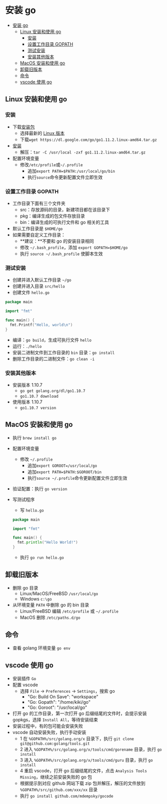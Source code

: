 # 安装 go

- [安装 go](#%e5%ae%89%e8%a3%85-go)
  - [Linux 安装和使用 go](#linux-%e5%ae%89%e8%a3%85%e5%92%8c%e4%bd%bf%e7%94%a8-go)
    - [安装](#%e5%ae%89%e8%a3%85)
    - [设置工作目录 GOPATH](#%e8%ae%be%e7%bd%ae%e5%b7%a5%e4%bd%9c%e7%9b%ae%e5%bd%95-gopath)
    - [测试安装](#%e6%b5%8b%e8%af%95%e5%ae%89%e8%a3%85)
    - [安装其他版本](#%e5%ae%89%e8%a3%85%e5%85%b6%e4%bb%96%e7%89%88%e6%9c%ac)
  - [MacOS 安装和使用 go](#macos-%e5%ae%89%e8%a3%85%e5%92%8c%e4%bd%bf%e7%94%a8-go)
  - [卸载旧版本](#%e5%8d%b8%e8%bd%bd%e6%97%a7%e7%89%88%e6%9c%ac)
  - [命令](#%e5%91%bd%e4%bb%a4)
  - [vscode 使用 go](#vscode-%e4%bd%bf%e7%94%a8-go)

## Linux 安装和使用 go

### 安装

- 下载[安装包](https://golang.org/dl/)
  - 选择最新的 [Linux 版本](https://dl.google.com/go/go1.11.2.linux-amd64.tar.gz)
  - 下载`wget https://dl.google.com/go/go1.11.2.linux-amd64.tar.gz`
- [安装](https://golang.org/doc/install)
  - 解压：`tar -C /usr/local -zxf go1.11.2.linux-amd64.tar.gz`
- 配置环境变量
  - 修改`/etc/profile`或`~/.profile`
    - 追加`export PATH=$PATH:/usr/local/go/bin`
    - 执行`source`命令更新配置文件立即生效

### 设置工作目录 GOPATH

- 工作目录下面有三个文件夹
  - src：存放源码的目录，新建项目都在该目录下
  - pkg：编译生成的包文件存放目录
  - bin：编译生成的可执行文件和 go 相关的工具
- 默认工作目录是 `$HOME/go`
- 如果需要自定义工作目录：
  - **建议：**不要和 go 的安装目录相同
  - 修改 `~/.bash_profile`，添加 `export GOPATH=$HOME/go`
  - 执行 `source ~/.bash_profile` 使脚本生效
  
### 测试安装

- 创建并进入默认工作目录 `~/go`
- 创建并进入目录 `src/hello`
- 创建文件 `hello.go`

```go
package main

import "fmt"

func main() {
  fmt.Printf("Hello, world\n")
}
```

- 编译：`go build`，生成可执行文件 `hello`
- 运行：`./hello`
- 安装二进制文件到工作目录的 `bin` 目录：`go install`
- 删除工作目录的二进制文件：`go clean -i`

### 安装其他版本

- 安装版本 1.10.7
  - `go get golang.org/dl/go1.10.7`
  - `go1.10.7 download`
- 使用版本 1.10.7
  - `go1.10.7 version`

## MacOS 安装和使用 go

- 执行 `brew install go`
- 配置环境变量
  - 修改 `~/.profile`
    - 追加`export GOROOT=/usr/local/go`
    - 追加`export PATH=$PATH:$GOROOT/bin`
    - 执行`source ~/.profile`命令更新配置文件立即生效
- 验证配置：执行 `go version`
- 写测试程序
  - 写 `hello.go`

  ```go
  package main

  import "fmt"

  func main() {
    fmt.println("Hello World!")
  }
  ```

  - 执行 `go run hello.go`

## 卸载旧版本

- 删除 go 目录
  - Linux/MacOS/FreeBSD `/usr/local/go`
  - Windows `c:\go`
- 从环境变量 `PATH` 中删除 go 的 bin 目录
  - Linux/FreeBSD 编辑 `/etc/profile` 或 `~/.profile`
  - MacOS 删除 `/etc/paths.d/go`

## 命令

- 查看 golang 环境变量 `go env`

## vscode 使用 go

- 安装插件 `Go`
- 配置 vscode
  - 选择 `File` -> `Preferences` -> `Settings`，搜索 go
    - "Go: Build On Save": "workspace"
    - "Go: Gopath": "/home/kiki/go"
    - "Go: Goroot": "/usr/local/go"
- 打开 go 的工作目录，第一次打开 go 后缀结尾的文件时，会提示安装 gopkgs，选择 `Install All`，等待安装结束
- 安装过程中，有的包可能会安装失败
- vscode 自动安装失败，执行手动安装
  - 1 在 `%GOPATH%/src/golang.org/x` 目录下，执行 `git clone git@github.com:golang/tools.git`
  - 2 进入 `%GOPATH%/src/golang.org/x/tools/cmd/gorename` 目录，执行 `go install`
  - 3 进入 `%GOPATH%/src/golang.org/x/tools/cmd/guru` 目录，执行 `go install`
  - 4 重启 vscode，打开 go 后缀结尾的文件，点击 `Analysis Tools Missing`，继续之前安装失败的 go 包
  - 根据提示到对应 github 网站下载 zip 包并解压，解压的文件放到 `%GOPATH%/src/github.com/xxx/xx` 目录
  - 执行 `go install github.com/mdempsky/gocode`
